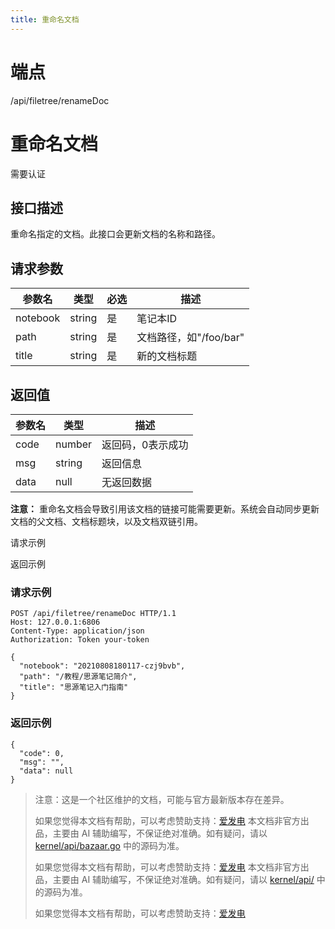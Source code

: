 ```yaml
---
title: 重命名文档
---
```

# 端点

/api/filetree/renameDoc

# 重命名文档

需要认证

## 接口描述

重命名指定的文档。此接口会更新文档的名称和路径。

## 请求参数

| 参数名 | 类型 | 必选 | 描述 |
| --- | --- | --- | --- |
| notebook | string | 是 | 笔记本ID |
| path | string | 是 | 文档路径，如"/foo/bar" |
| title | string | 是 | 新的文档标题 |

## 返回值

| 参数名 | 类型 | 描述 |
| --- | --- | --- |
| code | number | 返回码，0表示成功 |
| msg | string | 返回信息 |
| data | null | 无返回数据 |

**注意：** 重命名文档会导致引用该文档的链接可能需要更新。系统会自动同步更新文档的父文档、文档标题块，以及文档双链引用。

请求示例

返回示例

### 请求示例

```
POST /api/filetree/renameDoc HTTP/1.1
Host: 127.0.0.1:6806
Content-Type: application/json
Authorization: Token your-token

{
  "notebook": "20210808180117-czj9bvb",
  "path": "/教程/思源笔记简介",
  "title": "思源笔记入门指南"
}
```

### 返回示例

```
{
  "code": 0,
  "msg": "",
  "data": null
}
```

> 注意：这是一个社区维护的文档，可能与官方最新版本存在差异。
> 
> 如果您觉得本文档有帮助，可以考虑赞助支持：[爱发电](https://afdian.com/a/leolee9086?tab=feed)
> 本文档非官方出品，主要由 AI 辅助编写，不保证绝对准确。如有疑问，请以 [kernel/api/bazaar.go](https://github.com/siyuan-note/siyuan/blob/master/kernel/api/bazaar.go) 中的源码为准。
> 
> 如果您觉得本文档有帮助，可以考虑赞助支持：[爱发电](https://afdian.com/a/leolee9086?tab=feed)
> 本文档非官方出品，主要由 AI 辅助编写，不保证绝对准确。如有疑问，请以 [kernel/api/](https://github.com/siyuan-note/siyuan/blob/master/kernel/api/) 中的源码为准。
> 
> 如果您觉得本文档有帮助，可以考虑赞助支持：[爱发电](https://afdian.com/a/leolee9086?tab=feed)
